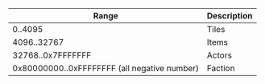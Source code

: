 |Range|Description|
|-----|-----------|
|0..4095|Tiles|
|4096..32767|Items|
|32768..0x7FFFFFFF|Actors|
|0x80000000..0xFFFFFFFF (all negative number)|Faction|
